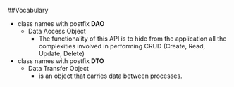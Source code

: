 ##Vocabulary
- class names with postfix **DAO**
    - Data Access Object
      - The functionality of this API is to hide from the application all the complexities involved in performing CRUD (Create, Read, Update, Delete)
- class names with postfix **DTO**
    - Data Transfer Object
        - is an object that carries data between processes.
